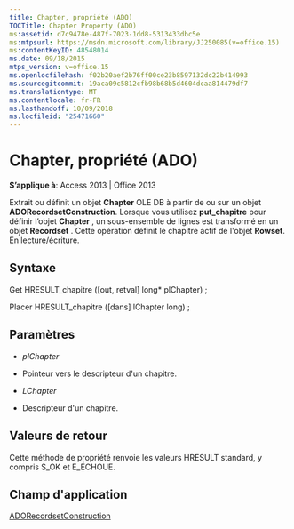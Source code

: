 ```yaml
---
title: Chapter, propriété (ADO)
TOCTitle: Chapter Property (ADO)
ms:assetid: d7c9478e-487f-7023-1dd8-5313433dbc5e
ms:mtpsurl: https://msdn.microsoft.com/library/JJ250085(v=office.15)
ms:contentKeyID: 48548014
ms.date: 09/18/2015
mtps_version: v=office.15
ms.openlocfilehash: f02b20aef2b76ff00ce23b8597132dc22b414993
ms.sourcegitcommit: 19aca09c5812cfb98b68b5d4604dcaa814479df7
ms.translationtype: MT
ms.contentlocale: fr-FR
ms.lasthandoff: 10/09/2018
ms.locfileid: "25471660"
---
```

# <a name="chapter-property-ado"></a>Chapter, propriété (ADO)


**S’applique à**: Access 2013 | Office 2013
 

Extrait ou définit un objet **Chapter** OLE DB à partir de ou sur un objet **ADORecordsetConstruction**. Lorsque vous utilisez **put\_chapitre** pour définir l’objet **Chapter** , un sous-ensemble de lignes est transformé en un objet **Recordset** . Cette opération définit le chapitre actif de l'objet **Rowset**. En lecture/écriture.

## <a name="syntax"></a>Syntaxe

Get HRESULT\_chapitre (\[out, retval\] long\* plChapter) ;

Placer HRESULT\_chapitre (\[dans\] lChapter long) ;

## <a name="parameters"></a>Paramètres

  - *plChapter*

  - Pointeur vers le descripteur d'un chapitre.

  - *LChapter*

  - Descripteur d'un chapitre.

## <a name="return-values"></a>Valeurs de retour

Cette méthode de propriété renvoie les valeurs HRESULT standard, y compris S\_OK et E\_ÉCHOUE.

## <a name="applies-to"></a>Champ d'application

[ADORecordsetConstruction](adorecordsetconstruction-interface-ado.md)

